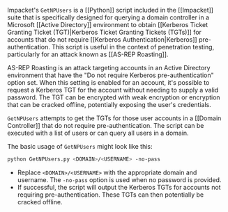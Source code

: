 Impacket's `GetNPUsers` is a [[Python]] script included in the [[Impacket]] suite that is specifically designed for querying a domain controller in a Microsoft [[Active Directory]] environment to obtain [[Kerberos Ticket Granting Ticket (TGT)|Kerberos Ticket Granting Tickets (TGTs)]] for accounts that do not require [[Kerberos Authentication|Kerberos]] pre-authentication. This script is useful in the context of penetration testing, particularly for an attack known as [[AS-REP Roasting]].

AS-REP Roasting is an attack targeting accounts in an Active Directory environment that have the "Do not require Kerberos pre-authentication" option set. When this setting is enabled for an account, it's possible to request a Kerberos TGT for the account without needing to supply a valid password. The TGT can be encrypted with weak encryption or encryption that can be cracked offline, potentially exposing the user's credentials.

`GetNPUsers` attempts to get the TGTs for those user accounts in a [[Domain Controller]] that do not require pre-authentication. The script can be executed with a list of users or can query all users in a domain.

The basic usage of `GetNPUsers` might look like this:

```bash
python GetNPUsers.py <DOMAIN>/<USERNAME> -no-pass
```

- Replace `<DOMAIN>/<USERNAME>` with the appropriate domain and username. The `-no-pass` option is used when no password is provided.
- If successful, the script will output the Kerberos TGTs for accounts not requiring pre-authentication. These TGTs can then potentially be cracked offline.

